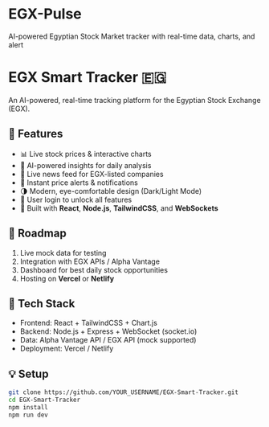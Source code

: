 # EGX-Pulse
AI-powered Egyptian Stock Market tracker with real-time data, charts, and alert
# EGX Smart Tracker 🇪🇬

An AI-powered, real-time tracking platform for the Egyptian Stock Exchange (EGX).

## 🧩 Features
- 📊 Live stock prices & interactive charts
- 🧠 AI-powered insights for daily analysis
- 📰 Live news feed for EGX-listed companies
- 🔔 Instant price alerts & notifications
- 🌗 Modern, eye-comfortable design (Dark/Light Mode)
- 👤 User login to unlock all features
- 🧱 Built with **React**, **Node.js**, **TailwindCSS**, and **WebSockets**

## 🚀 Roadmap
1. Live mock data for testing
2. Integration with EGX APIs / Alpha Vantage
3. Dashboard for best daily stock opportunities
4. Hosting on **Vercel** or **Netlify**

## 🧰 Tech Stack
- Frontend: React + TailwindCSS + Chart.js
- Backend: Node.js + Express + WebSocket (socket.io)
- Data: Alpha Vantage API / EGX API (mock supported)
- Deployment: Vercel / Netlify

## 💡 Setup
```bash
git clone https://github.com/YOUR_USERNAME/EGX-Smart-Tracker.git
cd EGX-Smart-Tracker
npm install
npm run dev
